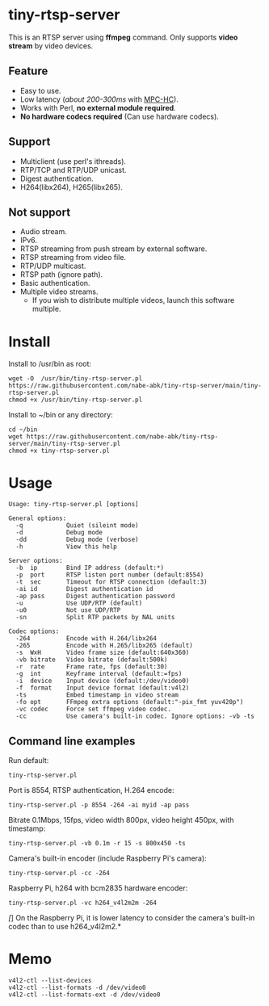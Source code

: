 # tiny-rtsp-server

This is an RTSP server using **ffmpeg** command.
Only supports **video stream** by video devices.

## Feature

- Easy to use.
- Low latency (*about 200-300ms* with [MPC-HC](https://github.com/clsid2/mpc-hc)).
- Works with Perl, **no external module required**.
- **No hardware codecs required** (Can use hardware codecs).

## Support

- Multiclient (use perl's ithreads).
- RTP/TCP and RTP/UDP unicast.
- Digest authentication.
- H264(libx264), H265(libx265).

## Not support

- Audio stream.
- IPv6.
- RTSP streaming from push stream by external software.
- RTSP streaming from video file.
- RTP/UDP multicast.
- RTSP path (ignore path).
- Basic authentication.
- Multiple video streams.
	- If you wish to distribute multiple videos, launch this software multiple.

# Install

Install to /usr/bin as root:
```
wget -O  /usr/bin/tiny-rtsp-server.pl https://raw.githubusercontent.com/nabe-abk/tiny-rtsp-server/main/tiny-rtsp-server.pl
chmod +x /usr/bin/tiny-rtsp-server.pl
```

Install to ~/bin or any directory:
```
cd ~/bin
wget https://raw.githubusercontent.com/nabe-abk/tiny-rtsp-server/main/tiny-rtsp-server.pl
chmod +x tiny-rtsp-server.pl
```

# Usage

```
Usage: tiny-rtsp-server.pl [options]

General options:
  -q            Quiet (sileint mode)
  -d            Debug mode
  -dd           Debug mode (verbose)
  -h            View this help

Server options:
  -b  ip        Bind IP address (default:*)
  -p  port      RTSP listen port number (default:8554)
  -t  sec       Timeout for RTSP connection (default:3)
  -ai id        Digest authentication id
  -ap pass      Digest authentication password
  -u            Use UDP/RTP (default)
  -u0           Not use UDP/RTP
  -sn           Split RTP packets by NAL units

Codec options:
  -264          Encode with H.264/libx264
  -265          Encode with H.265/libx265 (default)
  -s  WxH       Video frame size (default:640x360)
  -vb bitrate   Video bitrate (default:500k)
  -r  rate      Frame rate, fps (default:30)
  -g  int       Keyframe interval (default:=fps)
  -i  device    Input device (default:/dev/video0)
  -f  format    Input device format (default:v4l2)
  -ts           Embed timestamp in video stream
  -fo opt       FFmpeg extra options (default:"-pix_fmt yuv420p")
  -vc codec     Force set ffmpeg video codec.
  -cc           Use camera's built-in codec. Ignore options: -vb -ts
```

## Command line examples

Run default:
```
tiny-rtsp-server.pl
```

Port is 8554, RTSP authentication, H.264 encode:
```
tiny-rtsp-server.pl -p 8554 -264 -ai myid -ap pass
```

Bitrate 0.1Mbps, 15fps, video width 800px, video height 450px, with timestamp:
```
tiny-rtsp-server.pl -vb 0.1m -r 15 -s 800x450 -ts
```

Camera's built-in encoder (include Raspberry Pi's camera):
```
tiny-rtsp-server.pl -cc -264
```

Raspberry Pi, h264 with bcm2835 hardware encoder:
```
tiny-rtsp-server.pl -vc h264_v4l2m2m -264
```

*[*] On the Raspberry Pi, it is lower latency to consider the camera's built-in codec than to use h264_v4l2m2.*

# Memo

```
v4l2-ctl --list-devices
v4l2-ctl --list-formats -d /dev/video0
v4l2-ctl --list-formats-ext -d /dev/video0
```
